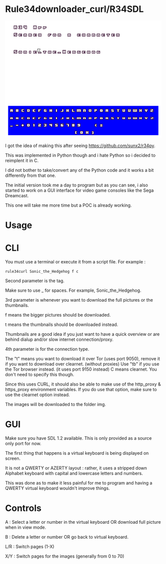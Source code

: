 Rule34downloader_curl/R34SDL
======================

![R34SDL](https://raw.githubusercontent.com/gameblabla/r34downloader_curl/master/r34gui_main.png)

I got the idea of making this after seeing https://github.com/sunx2/r34py.

This was implemented in Python though and i hate Python so i decided to reimplent it in C.

I did not bother to take/convert any of the Python code and it works a bit differently from that one.

The initial version took me a day to program but as you can see, i also started to work on a GUI interface for video game consoles
like the Sega Dreamcast.

This one will take me more time but a POC is already working.

Usage
======

CLI
=====

You must use a terminal or execute it from a script file. For example :

```
rule34curl Sonic_the_Hedgehog f c
```
Second parameter is the tag.

Make sure to use _ for spaces. For example, Sonic_the_Hedgehog.

3rd parameter is whenever you want to download the full pictures or the thumbnails.

f means the bigger pictures should be downloaded.

t means the thumbnails should be downloaded instead.

Thumbnails are a good idea if you just want to have a quick overview or are behind dialup and/or slow internet connection/proxy.

4th parameter is for the connection type.

The "t" means you want to download it over Tor (uses port 9050), remove it if you want to download over clearnet. (without proxies)
Use "tb" if you use the Tor browser instead. (it uses port 9150 instead)
C means clearnet. You don't need to specify this though.

Since this uses CURL, it should also be able to make use of the http_proxy & https_proxy environment variables.
If you do use that option, make sure to use the clearnet option instead.

The images will be downloaded to the folder img.

GUI
=====

Make sure you have SDL 1.2 available. This is only provided as a source only port for now.

The first thing that happens is a virtual keyboard is being displayed on screen.

It is not a QWERTY or AZERTY layout : rather, it uses a stripped down Alphabet keyboard with capital and lowercase letters and numbers.

This was done as to make it less painful for me to program and having a QWERTY virtual keyboard wouldn't improve things.

Controls
========

A : Select a letter or number in the virtual keyboard OR download full picture when in view mode.

B : Delete a letter or number OR go back to virtual keyboard.

L/R : Switch pages (1-X)

X/Y : Switch pages for the images (generally from 0 to 70)

